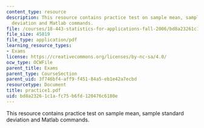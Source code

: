 ```yaml
---
content_type: resource
description: This resource contains practice test on sample mean, sample standard
  deviation and Matlab commands.
file: /courses/18-443-statistics-for-applications-fall-2006/bd8a23261c1afc75b6fd120476c6180e_practice1.pdf
file_size: 45819
file_type: application/pdf
learning_resource_types:
- Exams
license: https://creativecommons.org/licenses/by-nc-sa/4.0/
ocw_type: OCWFile
parent_title: Exams
parent_type: CourseSection
parent_uid: 3f746bf4-aff9-f451-84a5-eb1e42a7ecbd
resourcetype: Document
title: practice1.pdf
uid: bd8a2326-1c1a-fc75-b6fd-120476c6180e
---
```

This resource contains practice test on sample mean, sample standard deviation and Matlab commands.